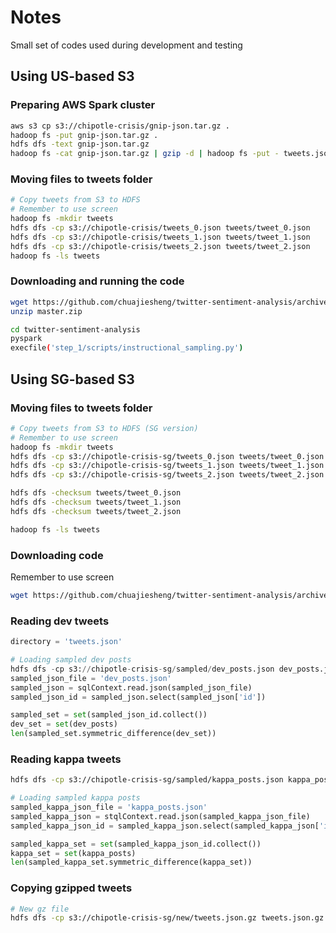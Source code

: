 # Notes

Small set of codes used during development and testing

## Using US-based S3

### Preparing AWS Spark cluster
```bash
aws s3 cp s3://chipotle-crisis/gnip-json.tar.gz .
hadoop fs -put gnip-json.tar.gz .
hdfs dfs -text gnip-json.tar.gz
hadoop fs -cat gnip-json.tar.gz | gzip -d | hadoop fs -put - tweets.json
```

### Moving files to tweets folder
```bash
# Copy tweets from S3 to HDFS
# Remember to use screen
hadoop fs -mkdir tweets
hdfs dfs -cp s3://chipotle-crisis/tweets_0.json tweets/tweet_0.json
hdfs dfs -cp s3://chipotle-crisis/tweets_1.json tweets/tweet_1.json
hdfs dfs -cp s3://chipotle-crisis/tweets_2.json tweets/tweet_2.json
hadoop fs -ls tweets
```

### Downloading and running the code
```bash
wget https://github.com/chuajiesheng/twitter-sentiment-analysis/archive/master.zip
unzip master.zip

cd twitter-sentiment-analysis
pyspark
execfile('step_1/scripts/instructional_sampling.py')
```

## Using SG-based S3

### Moving files to tweets folder
```bash
# Copy tweets from S3 to HDFS (SG version)
# Remember to use screen
hadoop fs -mkdir tweets
hdfs dfs -cp s3://chipotle-crisis-sg/tweets_0.json tweets/tweet_0.json
hdfs dfs -cp s3://chipotle-crisis-sg/tweets_1.json tweets/tweet_1.json
hdfs dfs -cp s3://chipotle-crisis-sg/tweets_2.json tweets/tweet_2.json

hdfs dfs -checksum tweets/tweet_0.json
hdfs dfs -checksum tweets/tweet_1.json
hdfs dfs -checksum tweets/tweet_2.json

hadoop fs -ls tweets
```

### Downloading code
Remember to use screen
```bash
wget https://github.com/chuajiesheng/twitter-sentiment-analysis/archive/master.zip
```

### Reading dev tweets
```Python
directory = 'tweets.json'

# Loading sampled dev posts
hdfs dfs -cp s3://chipotle-crisis-sg/sampled/dev_posts.json dev_posts.json
sampled_json_file = 'dev_posts.json'
sampled_json = sqlContext.read.json(sampled_json_file)
sampled_json_id = sampled_json.select(sampled_json['id'])

sampled_set = set(sampled_json_id.collect())
dev_set = set(dev_posts)
len(sampled_set.symmetric_difference(dev_set))
```

### Reading kappa tweets
```bash
hdfs dfs -cp s3://chipotle-crisis-sg/sampled/kappa_posts.json kappa_posts.json
```

```Python
# Loading sampled kappa posts
sampled_kappa_json_file = 'kappa_posts.json'
sampled_kappa_json = stqlContext.read.json(sampled_kappa_json_file)
sampled_kappa_json_id = sampled_kappa_json.select(sampled_kappa_json['id'])

sampled_kappa_set = set(sampled_kappa_json_id.collect())
kappa_set = set(kappa_posts)
len(sampled_kappa_set.symmetric_difference(kappa_set))
```

### Copying gzipped tweets
```bash
# New gz file
hdfs dfs -cp s3://chipotle-crisis-sg/new/tweets.json.gz tweets.json.gz
```
